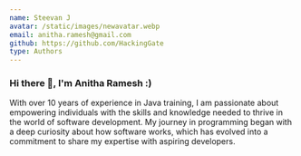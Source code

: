 ```yaml
---
name: Steevan J
avatar: /static/images/newavatar.webp
email: anitha.ramesh@gmail.com
github: https://github.com/HackingGate
type: Authors
---
```

### Hi there 👋, I'm Anitha Ramesh :)
With over 10 years of experience in Java training, I am passionate about empowering individuals with the skills and knowledge needed to thrive in the world of software development. My journey in programming began with a deep curiosity about how software works, which has evolved into a commitment to share my expertise with aspiring developers.


